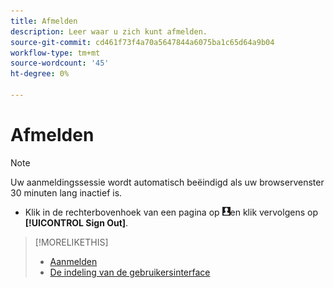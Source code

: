 ```yaml
---
title: Afmelden
description: Leer waar u zich kunt afmelden.
source-git-commit: cd461f73f4a70a5647844a6075ba1c65d64a9b04
workflow-type: tm+mt
source-wordcount: '45'
ht-degree: 0%

---
```


# Afmelden

>[!NOTE]
>
>Uw aanmeldingssessie wordt automatisch beëindigd als uw browservenster 30 minuten lang inactief is.

* Klik in de rechterbovenhoek van een pagina op ![Gebruikersprofiel](/help/search-social-commerce/assets/user-profile.png "Gebruikersprofiel")en klik vervolgens op **[!UICONTROL Sign Out]**.

>[!MORELIKETHIS]
>
>* [Aanmelden](log-in.md)
>* [De indeling van de gebruikersinterface](user-interface.md)

